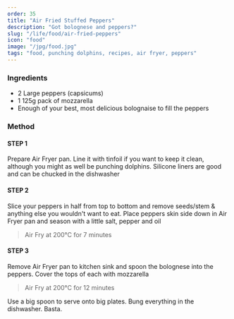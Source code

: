 ```yaml
---
order: 35
title: "Air Fried Stuffed Peppers"
description: "Got bolognese and peppers?"
slug: "/life/food/air-fried-peppers"
icon: "food"
image: "/jpg/food.jpg"
tags: "food, punching dolphins, recipes, air fryer, peppers"
---
```

### Ingredients

- 2 Large peppers (capsicums)
- 1 125g pack of mozzarella
- Enough of your best, most delicious bolognaise to fill the peppers

### Method

#### STEP 1

Prepare Air Fryer pan. Line it with tinfoil if you want to keep it clean, although you might as well be punching dolphins. Silicone liners are good and can be chucked in the dishwasher

#### STEP 2

Slice your peppers in half from top to bottom and remove seeds/stem & anything else you wouldn't want to eat. Place peppers skin side down in Air Fryer pan and season with a little salt, pepper and oil

> Air Fry at 200°C for 7 minutes

#### STEP 3

Remove Air Fryer pan to kitchen sink and spoon the bolognese into the peppers. Cover the tops of each with mozzarella

> Air Fry at 200°C for 12 minutes

Use a big spoon to serve onto big plates. Bung everything in the dishwasher. Basta.
